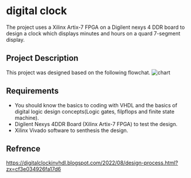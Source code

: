 # digital clock
The project uses a Xilinx Artix-7 FPGA on a Digilent nexys 4 DDR board to design a clock which displays minutes and hours on a quard 7-segment display.

## Project Description
This project was designed based on the following flowchat. 
![chart](https://user-images.githubusercontent.com/60798375/190154148-7d891c19-77fb-4e72-8f3e-859e2b6ebf63.JPG)
## Requirements
* You should know the basics to coding with VHDL and the basics of digital logic design concepts(Logic gates, filpflops and finite state machine).
* Digilent Nexys 4DDR Board (Xilinx Artix-7 FPGA) to test the design.
* Xilinx Vivado software to senthesis the design.
## Refrence
https://digitalclockinvhdl.blogspot.com/2022/08/design-process.html?zx=cf3e034926fa17d6
